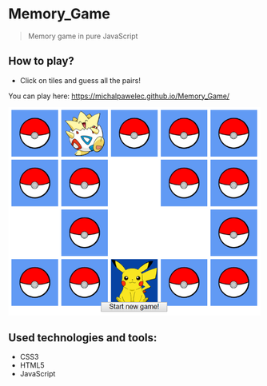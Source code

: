 # Memory_Game

> Memory game in pure JavaScript

## How to play?
* Click on tiles and guess all the pairs!

You can play here: https://michalpawelec.github.io/Memory_Game/

![How it looks](./images/screen.png)

## Used technologies and tools:
* CSS3
* HTML5
* JavaScript
